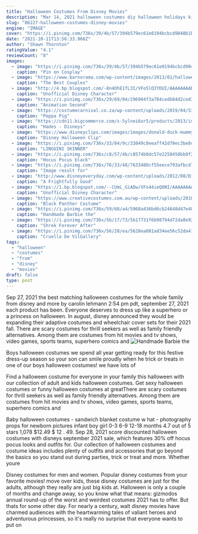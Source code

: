 ```yaml
---
title: "Halloween Costumes From Disney Movies"
description: "Mar 14, 2021 halloween costumes diy halloween holidays kids diy halloween costumes your kids will love it's that time of year again when you have to choose between spending a small"
slug: "86227-halloween-costumes-disney-movies"
engine: "IMAGE"
cover: "https://i.pinimg.com/736x/39/4b/57/394b579ec61e0194bcbcd9048b1b85a1.jpg"
date: "2021-10-11T13:56:33.966Z"
author: "Shawn Thornton"
ratingValue: "4.1"
reviewCount: "8"
images:
  - image: "https://i.pinimg.com/736x/39/4b/57/394b579ec61e0194bcbcd9048b1b85a1.jpg"
    caption: "Pin on Cosplay"
  - image: "https://www.barnorama.com/wp-content/images/2013/01/halloween_costumes/29-halloween_costumes.jpg"
    caption: "The Best Couples"
  - image: "http://4.bp.blogspot.com/-8n4OhE1fL3I/VFo5lOIYDUI/AAAAAAAAD-Y/bT_WF42R3Ww/s1600/UDCHG%2BGOOFY%2BDCA%2BHR.jpg"
    caption: "Unofficial Disney Character"
  - image: "https://i.pinimg.com/736x/29/69/04/296904f3a704cedb84d2ced3042da2ba--tim-burton-tim-obrien.jpg"
    caption: "Animation Second"
  - image: "https://costumecarnival.co.za/wp-content/uploads/2019/04/53924d43-5de8-47ea-a295-ac2d48b11f1f.jpg"
    caption: "Peppa Pig"
  - image: "https://cdn11.bigcommerce.com/s-5ylnei6or5/products/2013/images/5209/2921_Hades_D3_28__38972.1561761828.500.750.jpg?c=2"
    caption: "Hades - Disneys"
  - image: "https://www.disneyclips.com/images/images/donald-duck-mummy.png"
    caption: "Disney Halloween Clip"
  - image: "https://i.pinimg.com/736x/33/84/9c/33849c8eeaff42d70ec3be8ca7e56c74.jpg"
    caption: "LINGUINI SKINNER"
  - image: "https://i.pinimg.com/736x/c8/57/4b/c8574b0dc57e2258450bb9f2ab7d9a07.jpg"
    caption: "Hocus Pocus black"
  - image: "https://i.pinimg.com/736x/76/33/48/7633480cf55eece793afbcd7d23f4cf0.jpg"
    caption: "Image result for"
  - image: "http://www.disneyeveryday.com/wp-content/uploads/2012/08/Disney-Cruise-Line-Halloween-Mickey-Minnie.jpg"
    caption: "A Frightfully Good"
  - image: "https://1.bp.blogspot.com/--CUmL_GiADw/VFo44ieQDNI/AAAAAAAAD8w/BV1CjVDofv4/s1600/UDCHG%2BPLUTO%2BJAMMIN%2BJUNGLE%2BHR.jpg"
    caption: "Unofficial Disney Character"
  - image: "https://www.creativecostumes.com.au/wp-content/uploads/2018/07/CC_April_18_041.jpg"
    caption: "Black Panther Costume"
  - image: "https://i.pinimg.com/736x/59/68/a4/5968a436bd6cb24648d47e4891b7b600.jpg"
    caption: "Handmade Barbie the"
  - image: "https://i.pinimg.com/736x/5b/17/73/5b17731f6b98794d72da8e9299597cf3.jpg"
    caption: "Shrek Forever After"
  - image: "https://i.pinimg.com/736x/56/28/ea/5628ea081ad34ee56c52da41a82bbbbe.jpg"
    caption: "Cruella De VilGallery"
tags:
  - "halloween"
  - "costumes"
  - "from"
  - "disney"
  - "movies"
draft: false
type: post
---
```


Sep 27, 2021 the best matching halloween costumes for the whole family from disney and more by carolin lehmann 2:54 pm pdt, september 27, 2021 each product has been. Everyone deserves to dress up like a superhero or a princess on halloween. In august, disney announced they would be expanding their adaptive costumes and wheelchair cover sets for their 2021 fall. There are scary costumes for thrill seekers as well as family friendly alternatives. Among them are costumes from hit movies and tv shows, video games, sports teams, superhero comics and
![Handmade Barbie the](https://i.pinimg.com/736x/59/68/a4/5968a436bd6cb24648d47e4891b7b600.jpg "Handmade Barbie the")

Boys halloween costumes we spend all year getting ready for this festive dress-up season so your son can smile proudly when he trick or treats in one of our boys halloween costumes! we have lots of
<!--inArticleAds-->

<!--galleryOne-->

Find a halloween costume for everyone in your family this halloween with our collection of adult and kids halloween costumes. Get sexy halloween costumes or funny halloween costumes at greatThere are scary costumes for thrill seekers as well as family friendly alternatives. Among them are costumes from hit movies and tv shows, video games, sports teams, superhero comics and
<!--inArticleAds-->

<!--galleryTwo-->

Baby halloween costumes - sandwich blanket costume w hat - photography props for newborn pictures infant boy girl 0-3 6-9 12-18 months 4.7 out of 5 stars 1,078 $12.49 $ 12 . 49. Sep 28, 2021 score discounted halloween costumes with disneys september 2021 sale, which features 30% off hocus pocus looks and outfits for. Our collection of halloween costumes and costume ideas includes plenty of outfits and accessories that go beyond the basics so you stand out during parties, trick or treat and more. Whether youre
<!--galleryThree-->

Disney costumes for men and women. Popular disney costumes from your favorite movies! move over kids, these disney costumes are just for the adults, although they really are just big kids at. Halloween is only a couple of months and change away, so you know what that means: gizmodos annual round-up of the worst and weirdest costumes 2021 has to offer. But thats for some other day. For nearly a century, walt disney movies have charmed audiences with the heartwarming tales of valiant heroes and adventurous princesses, so it's really no surprise that everyone wants to put on